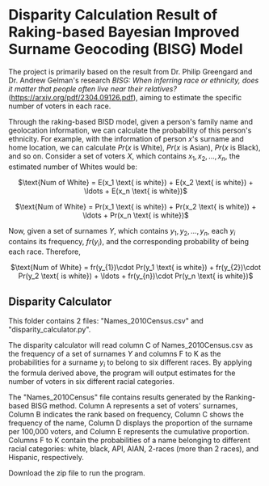 # Disparity Calculation Result of Raking-based Bayesian Improved Surname Geocoding (BISG) Model

The project is primarily based on the result from Dr. Philip Greengard and Dr. Andrew Gelman's research *BISG: When inferring race or ethnicity, does it matter that people often live near their relatives?* (https://arxiv.org/pdf/2304.09126.pdf), aiming to estimate the specific number of voters in each race.

Through the raking-based BISD model, given a person's family name and geolocation information, we can calculate the probability of this person's ethnicity. For example, with the information of person $x$'s surname and home location, we can calculate $Pr(x$ is White), $Pr(x$ is Asian), $Pr(x$ is Black), and so on. Consider a set of voters $X$, which contains $x_{1}, x_{2}, ..., x_{n}$, the estimated number of Whites would be:

<p align="center">
$\text{Num of White} = E(x_1 \text{ is white}) + E(x_2 \text{ is white}) + \ldots + E(x_n \text{ is white})$
</p>

<p align="center">
$\text{Num of White} = Pr(x_1 \text{ is white}) + Pr(x_2 \text{ is white}) + \ldots + Pr(x_n \text{ is white})$
</p>

Now, given a set of surnames $Y$, which contains $y_{1}, y_{2}, ..., y_{n}$, each $y_{i}$ contains its frequency, $fr(y_{i})$, and the corresponding probability of being each race. Therefore,

<p align="center">
$\text{Num of White} = fr(y_{1})\cdot Pr(y_1 \text{ is white}) + fr(y_{2})\cdot Pr(y_2 \text{ is white}) + \ldots + fr(y_{n})\cdot Pr(y_n \text{ is white})$
</p>

## Disparity Calculator
This folder contains 2 files: "Names_2010Census.csv" and "disparity_calculator.py". 

The disparity calculator will read column C of Names_2010Census.csv as the frequency of a set of surnames $Y$ and columns F to K as the probabilities for a surname $y_{i}$ to belong to six different races. By applying the formula derived above, the program will output estimates for the number of voters in six different racial categories.

The "Names_2010Census" file contains results generated by the Ranking-based BISG method. Column A represents a set of voters' surnames, Column B indicates the rank based on frequency, Column C shows the frequency of the name, Column D displays the proportion of the surname per 100,000 voters, and Column E represents the cumulative proportion. Columns F to K contain the probabilities of a name belonging to different racial categories: white, black, API, AIAN, 2-races (more than 2 races), and Hispanic, respectively.

Download the zip file to run the program. 
